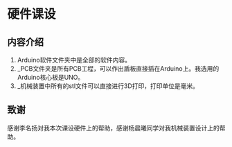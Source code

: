 # 硬件课设
## 内容介绍
1. Arduino软件文件夹中是全部的软件内容。
2. _PCB文件夹是所有PCB工程，可以作出盾板直接插在Arduino上。我选用的Arduino核心板是UNO。
3. _机械装置中所有的stl文件可以直接进行3D打印，打印单位是毫米。
## 致谢
感谢李名扬对我本次课设硬件上的帮助，感谢杨晨曦同学对我机械装置设计上的帮助。
